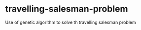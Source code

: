 travelling-salesman-problem
===========================

Use of genetic algorithm to solve th travelling salesman problem
